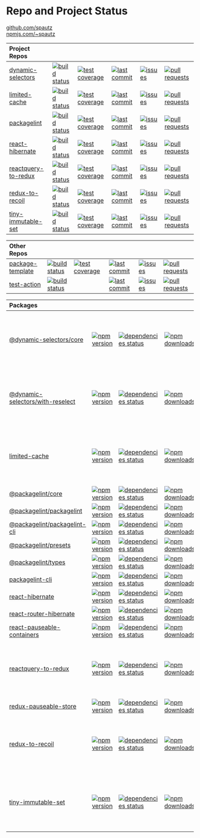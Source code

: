 # Repo and Project Status

[github.com/spautz](https://github.com/spautz)
<br>
[npmjs.com/~spautz](https://www.npmjs.com/~spautz)

| **Project Repos**                                                    |                                                                                                                                                |                                                                                                                                                                     |                                                                                                                                           |                                                                                                                                    |                                                                                                                                             |
| :------------------------------------------------------------------- | ---------------------------------------------------------------------------------------------------------------------------------------------- | ------------------------------------------------------------------------------------------------------------------------------------------------------------------- | ----------------------------------------------------------------------------------------------------------------------------------------- | ---------------------------------------------------------------------------------------------------------------------------------- | ------------------------------------------------------------------------------------------------------------------------------------------- |
| [dynamic-selectors](https://github.com/spautz/dynamic-selectors)     | [![build status](https://github.com/spautz/dynamic-selectors/workflows/CI/badge.svg)](https://github.com/spautz/dynamic-selectors/actions)     | [![test coverage](https://img.shields.io/coveralls/github/spautz/dynamic-selectors/main.svg)](https://coveralls.io/github/spautz/dynamic-selectors?branch=main)     | [![last commit](https://img.shields.io/github/last-commit/spautz/dynamic-selectors.svg)](https://github.com/spautz/dynamic-selectors)     | [![issues](https://img.shields.io/github/issues/spautz/dynamic-selectors)](https://github.com/spautz/dynamic-selectors/issues)     | [![pull requests](https://img.shields.io/github/issues-pr/spautz/dynamic-selectors)](https://github.com/spautz/dynamic-selectors/pulls)     |
| [limited-cache](https://github.com/spautz/limited-cache)             | [![build status](https://github.com/spautz/limited-cache/workflows/CI/badge.svg)](https://github.com/spautz/limited-cache/actions)             | [![test coverage](https://img.shields.io/coveralls/github/spautz/limited-cache/main.svg)](https://coveralls.io/github/spautz/limited-cache?branch=main)             | [![last commit](https://img.shields.io/github/last-commit/spautz/limited-cache.svg)](https://github.com/spautz/limited-cache)             | [![issues](https://img.shields.io/github/issues/spautz/limited-cache)](https://github.com/spautz/limited-cache/issues)             | [![pull requests](https://img.shields.io/github/issues-pr/spautz/limited-cache)](https://github.com/spautz/limited-cache/pulls)             |
| [packagelint](https://github.com/spautz/packagelint)                 | [![build status](https://github.com/spautz/packagelint/workflows/CI/badge.svg)](https://github.com/spautz/packagelint/actions)                 | [![test coverage](https://img.shields.io/coveralls/github/spautz/packagelint/main.svg)](https://coveralls.io/github/spautz/packagelint?branch=main)                 | [![last commit](https://img.shields.io/github/last-commit/spautz/packagelint.svg)](https://github.com/spautz/packagelint)                 | [![issues](https://img.shields.io/github/issues/spautz/packagelint)](https://github.com/spautz/packagelint/issues)                 | [![pull requests](https://img.shields.io/github/issues-pr/spautz/packagelint)](https://github.com/spautz/packagelint/pulls)                 |
| [react-hibernate](https://github.com/spautz/react-hibernate)         | [![build status](https://github.com/spautz/react-hibernate/workflows/CI/badge.svg)](https://github.com/spautz/react-hibernate/actions)         | [![test coverage](https://img.shields.io/coveralls/github/spautz/react-hibernate/master.svg)](https://coveralls.io/github/spautz/react-hibernate?branch=master)     | [![last commit](https://img.shields.io/github/last-commit/spautz/react-hibernate.svg)](https://github.com/spautz/react-hibernate)         | [![issues](https://img.shields.io/github/issues/spautz/react-hibernate)](https://github.com/spautz/react-hibernate/issues)         | [![pull requests](https://img.shields.io/github/issues-pr/spautz/react-hibernate)](https://github.com/spautz/react-hibernate/pulls)         |
| [reactquery-to-redux](https://github.com/spautz/reactquery-to-redux) | [![build status](https://github.com/spautz/reactquery-to-redux/workflows/CI/badge.svg)](https://github.com/spautz/reactquery-to-redux/actions) | [![test coverage](https://img.shields.io/coveralls/github/spautz/reactquery-to-redux/main.svg)](https://coveralls.io/github/spautz/reactquery-to-redux?branch=main) | [![last commit](https://img.shields.io/github/last-commit/spautz/reactquery-to-redux.svg)](https://github.com/spautz/reactquery-to-redux) | [![issues](https://img.shields.io/github/issues/spautz/reactquery-to-redux)](https://github.com/spautz/reactquery-to-redux/issues) | [![pull requests](https://img.shields.io/github/issues-pr/spautz/reactquery-to-redux)](https://github.com/spautz/reactquery-to-redux/pulls) |
| [redux-to-recoil](https://github.com/spautz/redux-to-recoil)         | [![build status](https://github.com/spautz/redux-to-recoil/workflows/CI/badge.svg)](https://github.com/spautz/redux-to-recoil/actions)         | [![test coverage](https://img.shields.io/coveralls/github/spautz/redux-to-recoil/main.svg)](https://coveralls.io/github/spautz/redux-to-recoil?branch=main)         | [![last commit](https://img.shields.io/github/last-commit/spautz/redux-to-recoil.svg)](https://github.com/spautz/redux-to-recoil)         | [![issues](https://img.shields.io/github/issues/spautz/redux-to-recoil)](https://github.com/spautz/redux-to-recoil/issues)         | [![pull requests](https://img.shields.io/github/issues-pr/spautz/redux-to-recoil)](https://github.com/spautz/redux-to-recoil/pulls)         |
| [tiny-immutable-set](https://github.com/spautz/tiny-immutable-set)   | [![build status](https://github.com/spautz/tiny-immutable-set/workflows/CI/badge.svg)](https://github.com/spautz/tiny-immutable-set/actions)   | [![test coverage](https://img.shields.io/coveralls/github/spautz/tiny-immutable-set/main.svg)](https://coveralls.io/github/spautz/tiny-immutable-set?branch=main)   | [![last commit](https://img.shields.io/github/last-commit/spautz/tiny-immutable-set.svg)](https://github.com/spautz/tiny-immutable-set)   | [![issues](https://img.shields.io/github/issues/spautz/tiny-immutable-set)](https://github.com/spautz/tiny-immutable-set/issues)   | [![pull requests](https://img.shields.io/github/issues-pr/spautz/tiny-immutable-set)](https://github.com/spautz/tiny-immutable-set/pulls)   |

| **Other Repos**                                                |                                                                                                                                          |                                                                                                                                                                   |                                                                                                                                     |                                                                                                                              |                                                                                                                                       |
| :------------------------------------------------------------- | ---------------------------------------------------------------------------------------------------------------------------------------- | ----------------------------------------------------------------------------------------------------------------------------------------------------------------- | ----------------------------------------------------------------------------------------------------------------------------------- | ---------------------------------------------------------------------------------------------------------------------------- | ------------------------------------------------------------------------------------------------------------------------------------- |
| [package-template](https://github.com/spautz/package-template) | [![build status](https://github.com/spautz/package-template/workflows/CI/badge.svg)](https://github.com/spautz/package-template/actions) | [![test coverage](https://img.shields.io/coveralls/github/spautz/package-template/master.svg)](https://coveralls.io/github/spautz/package-template?branch=master) | [![last commit](https://img.shields.io/github/last-commit/spautz/package-template.svg)](https://github.com/spautz/package-template) | [![issues](https://img.shields.io/github/issues/spautz/package-template)](https://github.com/spautz/package-template/issues) | [![pull requests](https://img.shields.io/github/issues-pr/spautz/package-template)](https://github.com/spautz/package-template/pulls) |
| [test-action](https://github.com/spautz/test-action)           | [![build status](https://github.com/spautz/test-action/workflows/units-test/badge.svg)](https://github.com/spautz/test-action/actions)   |                                                                                                                                                                   | [![last commit](https://img.shields.io/github/last-commit/spautz/test-action.svg)](https://github.com/spautz/test-action)           | [![issues](https://img.shields.io/github/issues/spautz/test-action)](https://github.com/spautz/test-action/issues)           | [![pull requests](https://img.shields.io/github/issues-pr/spautz/test-action)](https://github.com/spautz/test-action/pulls)           |

| **Packages**                                                                                                             |                                                                                                                                                     |                                                                                                                                                                                                                  |                                                                                                                                                        |                                                                                                                                                                                                                                         |
| :----------------------------------------------------------------------------------------------------------------------- | --------------------------------------------------------------------------------------------------------------------------------------------------- | ---------------------------------------------------------------------------------------------------------------------------------------------------------------------------------------------------------------- | ------------------------------------------------------------------------------------------------------------------------------------------------------ | --------------------------------------------------------------------------------------------------------------------------------------------------------------------------------------------------------------------------------------- |
| [@dynamic-selectors/core](https://github.com/spautz/dynamic-selectors/tree/main/packages/core/)                          | [![npm version](https://img.shields.io/npm/v/@dynamic-selectors/core.svg)](https://www.npmjs.com/package/@dynamic-selectors/core)                   | [![dependencies status](https://img.shields.io/david/spautz/dynamic-selectors.svg?path=packages/core)](https://david-dm.org/spautz/dynamic-selectors?path=packages/core)                                         | [![npm downloads](https://img.shields.io/npm/dm/@dynamic-selectors/core.svg)](https://www.npmjs.com/package/@dynamic-selectors/core)                   | [![gzip size](https://img.badgesize.io/https://unpkg.com/@dynamic-selectors/core@latest/dist/core.cjs.production.min.js?compression=gzip)](https://bundlephobia.com/result?p=@dynamic-selectors/core@latest)                            |
| [@dynamic-selectors/with-reselect](https://github.com/spautz/dynamic-selectors/tree/main/packages/with-reselect/)        | [![npm version](https://img.shields.io/npm/v/@dynamic-selectors/with-reselect.svg)](https://www.npmjs.com/package/@dynamic-selectors/with-reselect) | [![dependencies status](https://img.shields.io/david/spautz/dynamic-selectors.svg?path=packages/with-reselect)](https://david-dm.org/spautz/dynamic-selectors?path=packages/with-reselect)                       | [![npm downloads](https://img.shields.io/npm/dm/@dynamic-selectors/with-reselect.svg)](https://www.npmjs.com/package/@dynamic-selectors/with-reselect) | [![gzip size](https://img.badgesize.io/https://unpkg.com/@dynamic-selectors/with-reselect@latest/dist/with-reselect.cjs.production.min.js?compression=gzip)](https://bundlephobia.com/result?p=@dynamic-selectors/with-reselect@latest) |
| [limited-cache](https://github.com/spautz/limited-cache)                                                                 | [![npm version](https://img.shields.io/npm/v/limited-cache.svg)](https://www.npmjs.com/package/limited-cache)                                       | [![dependencies status](https://img.shields.io/david/spautz/limited-cache.svg)](https://david-dm.org/spautz/limited-cache)                                                                                       | [![npm downloads](https://img.shields.io/npm/dm/limited-cache.svg)](https://www.npmjs.com/package/limited-cache)                                       | [![gzip size](https://img.badgesize.io/https://unpkg.com/limited-cache@latest/dist/limited-cache.cjs.production.min.js?compression=gzip)](https://bundlephobia.com/result?p=limited-cache)                                              |
| [@packagelint/core](https://github.com/spautz/packagelint/tree/main/packages/core)                                       | [![npm version](https://img.shields.io/npm/v/@packagelint/core.svg)](https://www.npmjs.com/package/@packagelint/core)                               | [![dependencies status](https://img.shields.io/david/spautz/packagelint.svg?path=packages/core)](https://david-dm.org/spautz/packagelint?path=packages/core)                                                     | [![npm downloads](https://img.shields.io/npm/dm/@packagelint/core.svg)](https://www.npmjs.com/package/@packagelint/core)                               |                                                                                                                                                                                                                                         |
| [@packagelint/packagelint](https://github.com/spautz/packagelint/tree/main/packages/packagelint)                         | [![npm version](https://img.shields.io/npm/v/@packagelint/packagelint.svg)](https://www.npmjs.com/package/@packagelint/packagelint)                 | [![dependencies status](https://img.shields.io/david/spautz/packagelint.svg?path=packages/packagelint)](https://david-dm.org/spautz/packagelint?path=packages/packagelint)                                       | [![npm downloads](https://img.shields.io/npm/dm/@packagelint/packagelint.svg)](https://www.npmjs.com/package/@packagelint/packagelint)                 |                                                                                                                                                                                                                                         |
| [@packagelint/packagelint-cli](https://github.com/spautz/packagelint/tree/main/packages/packagelint-cli)                 | [![npm version](https://img.shields.io/npm/v/@packagelint/packagelint-cli.svg)](https://www.npmjs.com/package/@packagelint/packagelint-cli)         | [![dependencies status](https://img.shields.io/david/spautz/packagelint.svg?path=packages/packagelint-cli)](https://david-dm.org/spautz/packagelint?path=packages/packagelint-cli)                               | [![npm downloads](https://img.shields.io/npm/dm/@packagelint/packagelint-cli.svg)](https://www.npmjs.com/package/@packagelint/packagelint-cli)         |                                                                                                                                                                                                                                         |
| [@packagelint/presets](https://github.com/spautz/packagelint/tree/main/packages/presets)                                 | [![npm version](https://img.shields.io/npm/v/@packagelint/presets.svg)](https://www.npmjs.com/package/@packagelint/presets)                         | [![dependencies status](https://img.shields.io/david/spautz/packagelint.svg?path=packages/presets)](https://david-dm.org/spautz/packagelint?path=packages/presets)                                               | [![npm downloads](https://img.shields.io/npm/dm/@packagelint/presets.svg)](https://www.npmjs.com/package/@packagelint/presets)                         |                                                                                                                                                                                                                                         |
| [@packagelint/types](https://github.com/spautz/packagelint/tree/main/packages/types)                                     | [![npm version](https://img.shields.io/npm/v/@packagelint/types.svg)](https://www.npmjs.com/package/@packagelint/types)                             | [![dependencies status](https://img.shields.io/david/spautz/packagelint.svg?path=packages/types)](https://david-dm.org/spautz/packagelint?path=packages/types)                                                   | [![npm downloads](https://img.shields.io/npm/dm/@packagelint/types.svg)](https://www.npmjs.com/package/@packagelint/types)                             |                                                                                                                                                                                                                                         |
| [packagelint-cli](https://github.com/spautz/packagelint/tree/main/packages/packagelint-cli)                              | [![npm version](https://img.shields.io/npm/v/packagelint-cli.svg)](https://www.npmjs.com/package/packagelint-cli)                                   | [![dependencies status](https://img.shields.io/david/spautz/packagelint.svg?path=packages/packagelint-cli)](https://david-dm.org/spautz/packagelint?path=packages/packagelint-cli)                               | [![npm downloads](https://img.shields.io/npm/dm/packagelint-cli.svg)](https://www.npmjs.com/package/packagelint-cli)                                   |                                                                                                                                                                                                                                         |
| [react-hibernate](https://github.com/spautz/react-hibernate/tree/master/packages/react-hibernate/)                       | [![npm version](https://img.shields.io/npm/v/react-hibernate.svg)](https://www.npmjs.com/package/react-hibernate)                                   | [![dependencies status](https://img.shields.io/david/spautz/react-hibernate.svg?path=packages/react-hibernate)](https://david-dm.org/spautz/react-hibernate?path=packages/react-hibernate)                       | [![npm downloads](https://img.shields.io/npm/dm/react-hibernate.svg)](https://www.npmjs.com/package/react-hibernate)                                   | [![gzip size](https://img.shields.io/bundlephobia/minzip/react-hibernate)](https://bundlephobia.com/result?p=react-hibernate@latest)                                                                                                    |
| [react-router-hibernate](https://github.com/spautz/react-hibernate/tree/master/packages/react-router-hibernate/)         | [![npm version](https://img.shields.io/npm/v/react-router-hibernate.svg)](https://www.npmjs.com/package/react-router-hibernate)                     | [![dependencies status](https://img.shields.io/david/spautz/react-hibernate.svg?path=packages/react-router-hibernate)](https://david-dm.org/spautz/react-hibernate?path=packages/react-router-hibernate)         | [![npm downloads](https://img.shields.io/npm/dm/react-router-hibernate.svg)](https://www.npmjs.com/package/react-router-hibernate)                     | [![gzip size](https://img.shields.io/bundlephobia/minzip/react-router-hibernate)](https://bundlephobia.com/result?p=react-router-hibernate@latest)                                                                                      |
| [react-pauseable-containers](https://github.com/spautz/react-hibernate/tree/master/packages/react-pauseable-containers/) | [![npm version](https://img.shields.io/npm/v/react-pauseable-containers.svg)](https://www.npmjs.com/package/react-pauseable-containers)             | [![dependencies status](https://img.shields.io/david/spautz/react-hibernate.svg?path=packages/react-pauseable-containers)](https://david-dm.org/spautz/react-hibernate?path=packages/react-pauseable-containers) | [![npm downloads](https://img.shields.io/npm/dm/react-pauseable-containers.svg)](https://www.npmjs.com/package/react-pauseable-containers)             | [![gzip size](https://img.shields.io/bundlephobia/minzip/react-pauseable-containers)](https://bundlephobia.com/result?p=react-pauseable-containers@latest)                                                                              |
| [reactquery-to-redux](https://github.com/spautz/reactquery-to-redux)                                                     | [![npm version](https://img.shields.io/npm/v/reactquery-to-redux.svg)](https://www.npmjs.com/package/reactquery-to-redux)                           | [![dependencies status](https://img.shields.io/david/spautz/reactquery-to-redux.svg)](https://david-dm.org/spautz/reactquery-to-redux)                                                                           | [![npm downloads](https://img.shields.io/npm/dm/reactquery-to-redux.svg)](https://www.npmjs.com/package/reactquery-to-redux)                           | [![gzip size](https://img.badgesize.io/https://unpkg.com/reactquery-to-redux/dist/index.umd.js?compression=gzip)](https://bundlephobia.com/result?p=reactquery-to-redux)                                                                |
| [redux-pauseable-store](https://github.com/spautz/react-hibernate/tree/master/packages/redux-pauseable-store/)           | [![npm version](https://img.shields.io/npm/v/redux-pauseable-store.svg)](https://www.npmjs.com/package/redux-pauseable-store)                       | [![dependencies status](https://img.shields.io/david/spautz/react-hibernate.svg?path=packages/redux-pauseable-store)](https://david-dm.org/spautz/react-hibernate?path=packages/redux-pauseable-store)           | [![npm downloads](https://img.shields.io/npm/dm/redux-pauseable-store.svg)](https://www.npmjs.com/package/redux-pauseable-store)                       | [![gzip size](https://img.shields.io/bundlephobia/minzip/redux-pauseable-store)](https://bundlephobia.com/result?p=redux-pauseable-store@latest)                                                                                        |
| [redux-to-recoil](https://github.com/spautz/redux-to-recoil)                                                             | [![npm version](https://img.shields.io/npm/v/redux-to-recoil.svg)](https://www.npmjs.com/package/redux-to-recoil)                                   | [![dependencies status](https://img.shields.io/david/spautz/redux-to-recoil.svg)](https://david-dm.org/spautz/redux-to-recoil)                                                                                   | [![npm downloads](https://img.shields.io/npm/dm/redux-to-recoil.svg)](https://www.npmjs.com/package/redux-to-recoil)                                   | [![gzip size](https://img.badgesize.io/https://unpkg.com/redux-to-recoil/dist/index.umd.js?compression=gzip)](https://bundlephobia.com/result?p=redux-to-recoil)                                                                        |
| [tiny-immutable-set](https://github.com/spautz/tiny-immutable-set)                                                       | [![npm version](https://img.shields.io/npm/v/tiny-immutable-set.svg)](https://www.npmjs.com/package/tiny-immutable-set)                             | [![dependencies status](https://img.shields.io/david/spautz/tiny-immutable-set.svg)](https://david-dm.org/spautz/tiny-immutable-set)                                                                             | [![npm downloads](https://img.shields.io/npm/dm/tiny-immutable-set.svg)](https://www.npmjs.com/package/tiny-immutable-set)                             | [![gzip size](https://img.badgesize.io/https://unpkg.com/tiny-immutable-set@latest/dist/tiny-immutable-set.cjs.production.min.js?compression=gzip)](https://bundlephobia.com/result?p=tiny-immutable-set)                               |
